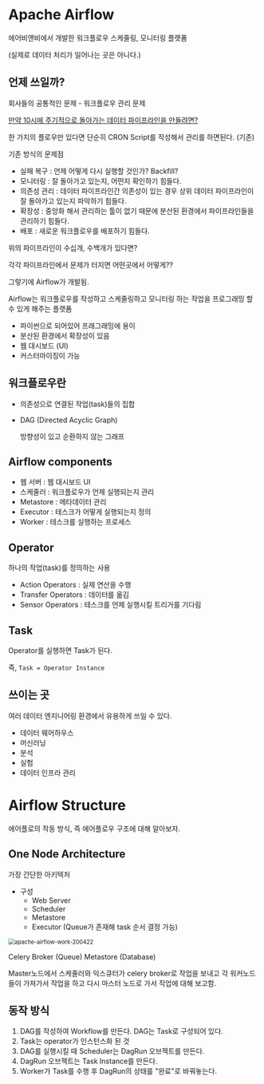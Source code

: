 # Apache Airflow

에어비앤비에서 개발한 워크플로우 스케줄링, 모니터링 플랫폼

(실제로 데이터 처리가 일어나는 곳은 아니다.)



## 언제 쓰일까?

회사들의 공통적인 문제 - 워크플로우 관리 문제

<u>만약 10시에 주기적으로 돌아가는 데이터 파이프라인을 만들려면?</u>

한 가지의 플로우만 있다면 단순히 CRON Script를 작성해서 관리를 하면된다. (기존)

기존 방식의 문제점

- 실패 복구 : 언제 어떻게 다시 실행할 것인가? Backfill?
- 모니터링 : 잘 돌아가고 있는지, 어떤지 확인하기 힘들다.
- 의존성 관리 : 데이터 파이프라인간 의존성이 있는 경우 상위 데이터 파이프라인이 잘 돌아가고 있는지 파악하기 힘들다.
- 확장성 : 중앙화 해서 관리하는 툴이 없기 때문에 분산된 환경에서 파이프라인들을 관리하기 힘들다.
- 배포 : 새로운 워크플로우를 배포하기 힘들다.

 

위의 파이프라인이 수십개, 수백개가 있다면?

각각 파이프라인에서 문제가 터지면 어떤곳에서 어떻게??

그렇기에 Airflow가 개발됨.

Airflow는 워크플로우를 작성하고 스케줄링하고 모니터링 하는 작업을 프로그래밍 할 수 있게 해주는 플랫폼

- 파이썬으로 되어있어 프래그래밍에 용이
- 분산된 환경에서 확장성이 있음
- 웹 대시보드 (UI)
- 커스터마이징이 가능



## 워크플로우란

- 의존성으로 연결된 작업(task)들의 집합

- DAG (Directed Acyclic Graph)

  방향성이 있고 순환하지 않는 그래프



## Airflow components

- 웹 서버 : 웹 대시보드 UI
- 스케줄러 : 워크플로우가 언제 실행되는지 관리
- Metastore : 메타데이터 관리
- Executor : 테스크가 어떻게 실행되는지 정의
- Worker : 테스크를 실행하는 프로세스



## Operator

하나의 작업(task)를 정의하는 사용

- Action Operators : 실제 연산을 수행
- Transfer Operators : 데이터를 옮김
- Sensor Operators : 테스크를 언제 실행시킬 트리거를 기다림



## Task

Operator를 실행하면 Task가 된다.

즉, `Task = Operator Instance`



## 쓰이는 곳

여러 데이터 엔지니어링 환경에서 유용하게 쓰일 수 있다.

- 데이터 웨어하우스
- 머신러닝
- 분석
- 실험
- 데이터 인프라 관리





# Airflow Structure

에어플로의 작동 방식, 즉 에어플로우 구조에 대해 알아보자.



## One Node Architecture

가장 간단한 아키텍처



- 구성
  - Web Server
  - Scheduler
  - Metastore
  - Executor (Queue가 존재해 task 순서 결정 가능)

<img src="C:\Users\jay\Desktop\code\DE\apache-airflow-work-200422.png" alt="apache-airflow-work-200422" style="zoom:80%;" />

Celery Broker (Queue)
Metastore (Database)

Master노드에서 스케줄러와 익스큐터가 celery broker로 작업을 보내고 각 워커노드들이 가져가서 작업을 하고 다시 마스터 노드로 가서 작업에 대해 보고함.



## 동작 방식

1. DAG를 작성하여 Workflow를 만든다. DAG는  Task로 구성되어 있다.
2. Task는 operator가 인스턴스화 된 것
3. DAG를 실행시킬 때 Scheduler는 DagRun 오브젝트를 만든다.
4. DagRun 오브젝트는 Task Instance를 만든다.
5. Worker가 Task를 수행 후 DagRun의 상태를 "완료"로 바꿔놓는다.





